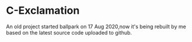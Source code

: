 # C-Exclamation
 An old project started ballpark on 17 Aug 2020,now it's being rebuilt by me based on the latest source code uploaded to github.

